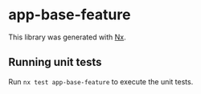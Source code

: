 # app-base-feature

This library was generated with [Nx](https://nx.dev).

## Running unit tests

Run `nx test app-base-feature` to execute the unit tests.

